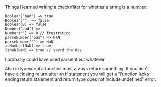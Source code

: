 Things I learned writing a check/filter for whether a string is a number:

    Boolean("bad") => true
    Boolean("") => false
    Boolean(0) => false
    Number("bad") =>
    Number("") => 0 // frustrating
    parseNumber("bad") => NaN
    parseNumber("") => NaN
    isNumber(NaN) => true
    isNaN(NaN) => true // saved the day

I probably could have used parseInt but whatever

Also in typescript a function must always return something. If you don't have a closing return after an if statement you will get a "Function lacks ending return statement and return type does not include undefined" error.
